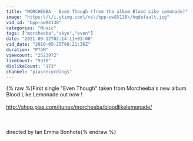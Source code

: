 ```yaml
---
title: "MORCHEEBA - Even Though (from the album Blood Like Lemonade)"
image: "https:\/\/i.ytimg.com\/vi\/bpp-ow8X138\/hqdefault.jpg"
vid_id: "bpp-ow8X138"
categories: "Music"
tags: ["morcheeba","skye","even"]
date: "2021-09-12T02:14:11+03:00"
vid_date: "2010-05-25T08:21:36Z"
duration: "PT4M"
viewcount: "2523972"
likeCount: "9318"
dislikeCount: "173"
channel: "piasrecordings"
---
```

{% raw %}First single &quot;Even Though&quot; taken from Morcheeba's new album Blood Like Lemonade out now !<br /><br /><a rel="nofollow" target="blank" href="http://shop.pias.com/itunes/morcheeba/bloodlikelemonade/">http://shop.pias.com/itunes/morcheeba/bloodlikelemonade/</a><br /><br /><br /><br />directed by Ian Emma Bonhote{% endraw %}

